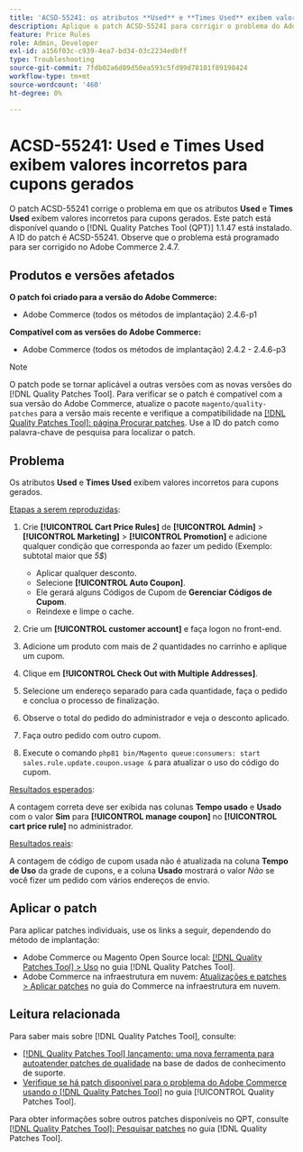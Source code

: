 ```yaml
---
title: 'ACSD-55241: os atributos **Used** e **Times Used** exibem valores incorretos para cupons gerados'
description: Aplique o patch ACSD-55241 para corrigir o problema do Adobe Commerce em que os atributos **Usado** e **Horas usadas** exibem valores incorretos para cupons gerados
feature: Price Rules
role: Admin, Developer
exl-id: a156f03c-c939-4ea7-bd34-03c2234edbff
type: Troubleshooting
source-git-commit: 7fdb02a6d89d50ea593c5fd99d78101f89198424
workflow-type: tm+mt
source-wordcount: '460'
ht-degree: 0%

---
```


# ACSD-55241: **Used** e **Times Used** exibem valores incorretos para cupons gerados

O patch ACSD-55241 corrige o problema em que os atributos **Used** e **Times Used** exibem valores incorretos para cupons gerados. Este patch está disponível quando o [!DNL Quality Patches Tool (QPT)] 1.1.47 está instalado. A ID do patch é ACSD-55241. Observe que o problema está programado para ser corrigido no Adobe Commerce 2.4.7.

## Produtos e versões afetados

**O patch foi criado para a versão do Adobe Commerce:**

* Adobe Commerce (todos os métodos de implantação) 2.4.6-p1

**Compatível com as versões do Adobe Commerce:**

* Adobe Commerce (todos os métodos de implantação) 2.4.2 - 2.4.6-p3

>[!NOTE]
>
>O patch pode se tornar aplicável a outras versões com as novas versões do [!DNL Quality Patches Tool]. Para verificar se o patch é compatível com a sua versão do Adobe Commerce, atualize o pacote `magento/quality-patches` para a versão mais recente e verifique a compatibilidade na [[!DNL Quality Patches Tool]: página Procurar patches](https://experienceleague.adobe.com/tools/commerce-quality-patches/index.html?lang=pt-BR). Use a ID do patch como palavra-chave de pesquisa para localizar o patch.

## Problema

Os atributos **Used** e **Times Used** exibem valores incorretos para cupons gerados.

<u>Etapas a serem reproduzidas</u>:

1. Crie **[!UICONTROL Cart Price Rules]** de **[!UICONTROL Admin]** > **[!UICONTROL Marketing]** > **[!UICONTROL Promotion]** e adicione qualquer condição que corresponda ao fazer um pedido (Exemplo: subtotal maior que *5$*)

   * Aplicar qualquer desconto.
   * Selecione **[!UICONTROL Auto Coupon]**.
   * Ele gerará alguns Códigos de Cupom de **Gerenciar Códigos de Cupom**.
   * Reindexe e limpe o cache.

1. Crie um **[!UICONTROL customer account]** e faça logon no front-end.
1. Adicione um produto com mais de *2* quantidades no carrinho e aplique um cupom.
1. Clique em **[!UICONTROL Check Out with Multiple Addresses]**.
1. Selecione um endereço separado para cada quantidade, faça o pedido e conclua o processo de finalização.
1. Observe o total do pedido do administrador e veja o desconto aplicado.
1. Faça outro pedido com outro cupom.
1. Execute o comando `php81 bin/Magento queue:consumers: start sales.rule.update.coupon.usage &` para atualizar o uso do código do cupom.

<u>Resultados esperados</u>:

A contagem correta deve ser exibida nas colunas **Tempo usado** e **Usado** com o valor **Sim** para **[!UICONTROL manage coupon]** no **[!UICONTROL cart price rule]** no administrador.

<u>Resultados reais</u>:

A contagem de código de cupom usada não é atualizada na coluna **Tempo de Uso** da grade de cupons, e a coluna **Usado** mostrará o valor *Não* se você fizer um pedido com vários endereços de envio.

## Aplicar o patch

Para aplicar patches individuais, use os links a seguir, dependendo do método de implantação:

* Adobe Commerce ou Magento Open Source local: [[!DNL Quality Patches Tool] > Uso](/help/tools/quality-patches-tool/usage.md) no guia [!DNL Quality Patches Tool].
* Adobe Commerce na infraestrutura em nuvem: [Atualizações e patches > Aplicar patches](https://experienceleague.adobe.com/docs/commerce-cloud-service/user-guide/develop/upgrade/apply-patches.html?lang=pt-BR) no guia do Commerce na infraestrutura em nuvem.

## Leitura relacionada

Para saber mais sobre [!DNL Quality Patches Tool], consulte:

* [[!DNL Quality Patches Tool] lançamento: uma nova ferramenta para autoatender patches de qualidade](https://experienceleague.adobe.com/pt-br/docs/commerce-operations/tools/quality-patches-tool/quality-patches-tool-to-self-serve-quality-patches) na base de dados de conhecimento de suporte.
* [Verifique se há patch disponível para o problema do Adobe Commerce usando o  [!DNL Quality Patches Tool]](/help/tools/quality-patches-tool/patches-available-in-qpt/check-patch-for-magento-issue-with-magento-quality-patches.md) no guia [!UICONTROL Quality Patches Tool].


Para obter informações sobre outros patches disponíveis no QPT, consulte [[!DNL Quality Patches Tool]: Pesquisar patches](https://experienceleague.adobe.com/tools/commerce-quality-patches/index.html?lang=pt-BR) no guia [!DNL Quality Patches Tool].
